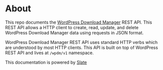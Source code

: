# About

This repo documents the [WordPress Download Manager](https://www.wpdownloadmanager.com/) REST API. This REST API allows a HTTP client to create, read, update, and delete WordPress Download Manager data using requests in JSON format.

WordPress Download Manager REST API uses standard HTTP verbs which are understood by most HTTP clients. This API is built on top of WordPress REST API and lives at `/wpdm/v1` namespace.

This documentation is powered by [Slate](https://github.com/lord/slate)
